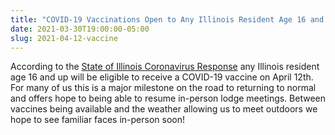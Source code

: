 ```yaml
---
title: "COVID-19 Vaccinations Open to Any Illinois Resident Age 16 and up on April 12th"
date: 2021-03-30T19:00:00-05:00
slug: 2021-04-12-vaccine
---
```

According to the [State of Illinois Coronavirus Response](https://coronavirus.illinois.gov/s/vaccination-plan-overview) any Illinois resident age 16 and up will be eligible to receive a COVID-19 vaccine on April 12th.
For many of us this is a major milestone on the road to returning to normal and offers hope to being able to resume in-person lodge meetings.
Between vaccines being available and the weather allowing us to meet outdoors we hope to see familiar faces in-person soon!
